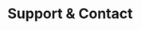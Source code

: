 <!-- Space: DockerTemplate -->
<!-- Parent: Project -->
<!-- Title: Support -->

<!-- Label: Support and Contact -->
<!-- Include: docs/disclaimer.md -->
<!-- Include: ac:toc -->

# Support & Contact
